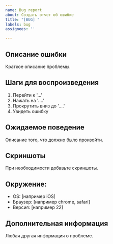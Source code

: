 ```yaml
---
name: Bug report
about: Создать отчет об ошибке
title: "[BUG] "
labels: bug
assignees: ''

---
```


## Описание ошибки
Краткое описание проблемы.

## Шаги для воспроизведения
1. Перейти к '...'
2. Нажать на '....'
3. Прокрутить вниз до '....'
4. Увидеть ошибку

## Ожидаемое поведение
Описание того, что должно было произойти.

## Скриншоты
При необходимости добавьте скриншоты.

## Окружение:
- OS: [например iOS]
- Браузер: [например chrome, safari]
- Версия: [например 22]

## Дополнительная информация
Любая другая информация о проблеме.
